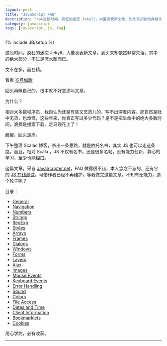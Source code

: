 ```yaml
---
layout: post
title: "JavaScript FAQ"
description: "<p>这段时间，疯狂的迷恋 Jekyll，大量发表新文章，到头来却依然非常失落，其中的绝大部分，不过是流水账而已。</p><p>文不在多，而在精。</p><p>看看<a href='https://github.com/lifesinger/lifesinger.github.com/issues?labels=blog' target='_blank'>岁月如歌</a></p><p>回头再瞅自己的，根本就不好意思叫文章。</p><p>为什么？</p><p>相对大多数程序员，我自认为还是有些文艺范儿的，写不出深度内容，那自然是肚中无货，也难怪，这些年来，你真正写过多少代码？是不是把生命中的绝大多数时间，浪费是搜索下载、走马观花上了！</p><p>醒醒，回头是岸。</p><p>下午整理 Scalac 博客，杀出一条思路，就是依托名书，其实 JS 也可以走这条路，而且，相对 Scala ，JS 不仅有名书，还是很多名站，没有能力创新，静心的学习，至少也能糊口。</p><p>这篇文章，采自 <a href='http://www.javascripter.net/faq/index.htm' target='_blank'>JavaScripter.net</a>，FAQ 做得很不错，本人念念不忘的，还有它的 <a href='http://www.javascripter.net/quiz/index.htm' target='_blank'>JS 在线测试</a>，可惜作者已经不再维护，等我做完这篇文章，不知有无能力，造个轮子呢？</p>"
category: javascript
tags: [javascript, js, faq]
---
```

{% include JB/setup %}

这段时间，疯狂的迷恋 Jekyll，大量发表新文章，到头来却依然非常失落，其中的绝大部分，不过是流水账而已。

文不在多，而在精。

看看 [岁月如歌](https://github.com/lifesinger/lifesinger.github.com/issues?labels=blog)

回头再瞅自己的，根本就不好意思叫文章。

为什么？

相对大多数程序员，我自认为还是有些文艺范儿的，写不出深度内容，那自然是肚中无货，也难怪，这些年来，你真正写过多少代码？是不是把生命中的绝大多数时间，浪费是搜索下载、走马观花上了！

醒醒，回头是岸。

下午整理 Scalac 博客，杀出一条思路，就是依托名书，其实 JS 也可以走这条路，而且，相对 Scala ，JS 不仅有名书，还是很多名站，没有能力创新，静心的学习，至少也能糊口。

这篇文章，采自 [JavaScripter.net](http://www.javascripter.net/faq/index.htm)，FAQ 做得很不错，本人念念不忘的，还有它的 [JS 在线测试](http://www.javascripter.net/quiz/index.htm)，可惜作者已经不再维护，等我做完这篇文章，不知有无能力，造个轮子呢？

目录：

*   [General](http://www.javascripter.net/faq/generalq.htm)
*   [Navigation](http://www.javascripter.net/faq/navigati.htm)
*   [Numbers](http://www.javascripter.net/faq/numbers.htm)
*   [Strings](http://www.javascripter.net/faq/strings.htm)
*   [RegExp](http://www.javascripter.net/faq/strings.htm)
*   [Styles](http://www.javascripter.net/faq/styles.htm)
*   [Arrays](http://www.javascripter.net/faq/arrays.htm)
*   [Frames](http://www.javascripter.net/faq/frames.htm)
*   [Dialogs](http://www.javascripter.net/faq/dialogs.htm)
*   [Windows](http://www.javascripter.net/faq/windows.htm)
*   [Forms](http://www.javascripter.net/faq/forms.htm)
*   [Layers](http://www.javascripter.net/faq/layers.htm)
*   [Ajax](http://www.javascripter.net/faq/ajaxmain.htm)
*   [Images](http://www.javascripter.net/faq/images.htm)
*   [Mouse Events](http://www.javascripter.net/faq/mouseeve.htm)
*   [Keyboard Events](http://www.javascripter.net/faq/keyboardevents.htm)
*   [Error Handling](http://www.javascripter.net/faq/error_ha.htm)
*   [Sound](http://www.javascripter.net/faq/sound/index.htm)
*   [Colors](http://www.javascripter.net/faq/colors.htm)
*   [File Access](http://www.javascripter.net/faq/fileacce.htm)
*   [Dates and Time](http://www.javascripter.net/faq/clientin.htm)
*   [Client Information](http://www.javascripter.net/faq/clientin.htm)
*   [Bookmarklets](http://www.javascripter.net/faq/bookmark.htm)
*   [Cookies](http://www.javascripter.net/faq/cookies.htm)

用心学完，必有收获。

----
